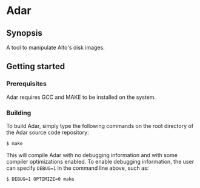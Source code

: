 # Adar

## Synopsis

A tool to manipulate Alto's disk images.

## Getting started

### Prerequisites

Adar requires GCC and MAKE to be installed on the system.

### Building

To build Adar, simply type the following commands on the root directory of the Adar source code repository:

```sh
$ make
```

This will compile Adar with no debugging information and with some compiler optimizations enabled. To enable debugging information, the user can specify `DEBUG=1` in the command line above, such as:

```sh
$ DEBUG=1 OPTIMIZE=0 make
```



